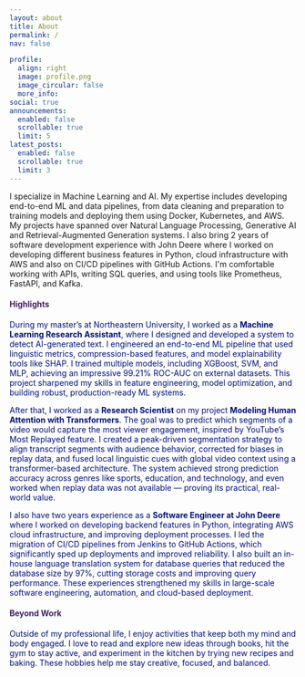 ```yaml
---
layout: about
title: About
permalink: /
nav: false

profile:
  align: right
  image: profile.png
  image_circular: false
  more_info:
social: true
announcements:
  enabled: false
  scrollable: true
  limit: 5
latest_posts:
  enabled: false
  scrollable: true
  limit: 3
---
```


<style>
/* Make the whole name heading purple #562579 (keeps bold) */
/* Make the name heading purple #452161 */
main .container h1:first-of-type,
.post-header h1,
.page-title,
h1.about-name {
  color: #452161 !important;
}

/* Make section headings like 'Highlights' and 'Beyond Work' purple #452161 */
.about-colors h2,
.about-colors h3,
.about-colors h4 {
  color: #452161 !important;
}

/* Keep paragraph, list, and bold text blue #031273 */
.about-colors p, 
.about-colors li, 
.about-colors strong, 
.about-colors h1 strong, 
.about-colors h2 strong, 
.about-colors h3 strong, 
.about-colors h4 strong {
  color: #031273 !important; 
}

</style>

<div class="about-colors" markdown="1">
I specialize in Machine Learning and AI. My expertise includes developing end-to-end ML and data pipelines, from data cleaning and preparation to training models and deploying them using Docker, Kubernetes, and AWS. My projects have spanned over Natural Language Processing, Generative AI and Retrieval-Augmented Generation systems. I also bring 2 years of software development experience with John Deere where I worked on developing different business features in Python, cloud infrastructure with AWS and also on CI/CD pipelines with GitHub Actions. I'm comfortable working with APIs, writing SQL queries, and using tools like Prometheus, FastAPI, and Kafka.

#### Highlights

During my master’s at Northeastern University, I worked as a **Machine Learning Research Assistant**, where I designed and developed a system to detect AI-generated text. I engineered an end-to-end ML pipeline that used linguistic metrics, compression-based features, and model explainability tools like SHAP. I trained multiple models, including XGBoost, SVM, and MLP, achieving an impressive 99.21% ROC-AUC on external datasets. This project sharpened my skills in feature engineering, model optimization, and building robust, production-ready ML systems.

After that, I worked as a **Research Scientist** on my project **Modeling Human Attention with Transformers**. The goal was to predict which segments of a video would capture the most viewer engagement, inspired by YouTube’s Most Replayed feature. I created a peak-driven segmentation strategy to align transcript segments with audience behavior, corrected for biases in replay data, and fused local linguistic cues with global video context using a transformer-based architecture. The system achieved strong prediction accuracy across genres like sports, education, and technology, and even worked when replay data was not available — proving its practical, real-world value.

I also have two years experience as a **Software Engineer at John Deere** where I worked on developing backend features in Python, integrating AWS cloud infrastructure, and improving deployment processes. I led the migration of CI/CD pipelines from Jenkins to GitHub Actions, which significantly sped up deployments and improved reliability. I also built an in-house language translation system for database queries that reduced the database size by 97%, cutting storage costs and improving query performance. These experiences strengthened my skills in large-scale software engineering, automation, and cloud-based deployment.

#### Beyond Work

Outside of my professional life, I enjoy activities that keep both my mind and body engaged.
I love to read and explore new ideas through books, hit the gym to stay active, and experiment in the kitchen by trying new recipes and baking.
These hobbies help me stay creative, focused, and balanced.

</div>
